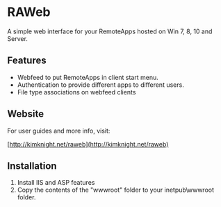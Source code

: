 # RAWeb

A simple web interface for your RemoteApps hosted on Win 7, 8, 10 and Server.

## Features

* Webfeed to put RemoteApps in client start menu.
* Authentication to provide different apps to different users.
* File type associations on webfeed clients

## Website

For user guides and more info, visit:

[http://kimknight.net/raweb](http://kimknight.net/raweb)

## Installation

1. Install IIS and ASP features
2. Copy the contents of the "wwwroot" folder to your inetpub\wwwroot folder.